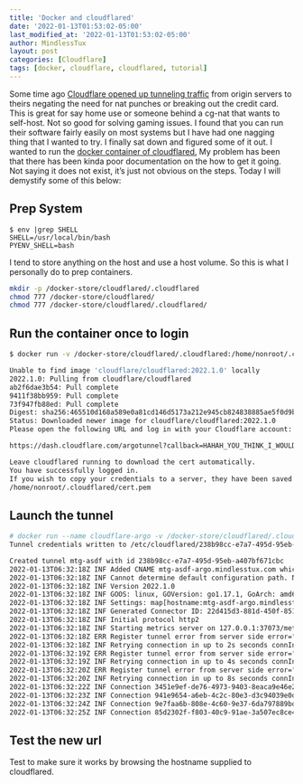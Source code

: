 ```yaml
---
title: 'Docker and cloudflared'
date: '2022-01-13T01:53:02-05:00'
last_modified_at: '2022-01-13T01:53:02-05:00'
author: MindlessTux
layout: post
categories: [Cloudflare]
tags: [docker, cloudflare, cloudflared, tutorial]
---
```


Some time ago [Cloudflare opened up tunneling traffic](https://blog.cloudflare.com/tunnel-for-everyone/) from origin servers to theirs negating the need for nat punches or breaking out the credit card. This is great for say home use or someone behind a cg-nat that wants to self-host. Not so good for solving gaming issues. I found that you can run their software fairly easily on most systems but I have had one nagging thing that I wanted to try. I finally sat down and figured some of it out. I wanted to run the [docker container of cloudflared.](https://hub.docker.com/r/cloudflare/cloudflared) My problem has been that there has been kinda poor documentation on the how to get it going. Not saying it does not exist, it’s just not obvious on the steps. Today I will demystify some of this below:

<!--readmore-->
## Prep System

```console
$ env |grep SHELL
SHELL=/usr/local/bin/bash
PYENV_SHELL=bash
```

I tend to store anything on the host and use a host volume. So this is what I personally do to prep containers.

```bash
mkdir -p /docker-store/cloudflared/.cloudflared
chmod 777 /docker-store/cloudflared/
chmod 777 /docker-store/cloudflared/.cloudflared/
```

## Run the container once to login

```bash
$ docker run -v /docker-store/cloudflared/.cloudflared:/home/nonroot/.cloudflared/ cloudflare/cloudflared:2022.1.0 tunnel login

Unable to find image 'cloudflare/cloudflared:2022.1.0' locally
2022.1.0: Pulling from cloudflare/cloudflared
ab2f6dae3b54: Pull complete 
9411f38bb959: Pull complete 
73f947fb88ed: Pull complete 
Digest: sha256:465510d168a589e0a81cd146d5173a212e945cb824838885ae5f0d9be09a23fb
Status: Downloaded newer image for cloudflare/cloudflared:2022.1.0
Please open the following URL and log in with your Cloudflare account:

https://dash.cloudflare.com/argotunnel?callback=HAHAH_YOU_THINK_I_WOULD_NOT_EDIT_THIS

Leave cloudflared running to download the cert automatically.
You have successfully logged in.
If you wish to copy your credentials to a server, they have been saved to:
/home/nonroot/.cloudflared/cert.pem

```

## Launch the tunnel

```bash
# docker run --name cloudflare-argo -v /docker-store/cloudflared/.cloudflared:/etc/cloudflared cloudflare/cloudflared:2022.1.0 tunnel --no-autoupdate --name mtg-asdf --hostname mtg-asdf-argo.mindlesstux.com --url http://172.16.10.235:80 
Tunnel credentials written to /etc/cloudflared/238b98cc-e7a7-495d-95eb-a407bf671cbc.json. cloudflared chose this file based on where your origin certificate was found. Keep this file secret. To revoke these credentials, delete the tunnel.

Created tunnel mtg-asdf with id 238b98cc-e7a7-495d-95eb-a407bf671cbc
2022-01-13T06:32:18Z INF Added CNAME mtg-asdf-argo.mindlesstux.com which will route to this tunnel
2022-01-13T06:32:18Z INF Cannot determine default configuration path. No file [config.yml config.yaml] in [~/.cloudflared ~/.cloudflare-warp ~/cloudflare-warp /etc/cloudflared /usr/local/etc/cloudflared]
2022-01-13T06:32:18Z INF Version 2022.1.0
2022-01-13T06:32:18Z INF GOOS: linux, GOVersion: go1.17.1, GoArch: amd64
2022-01-13T06:32:18Z INF Settings: map[hostname:mtg-asdf-argo.mindlesstux.com n:mtg-asdf name:mtg-asdf no-autoupdate:true url:http://172.16.10.235:80]
2022-01-13T06:32:18Z INF Generated Connector ID: 22d415d3-881d-450f-851e-4151560e41a6
2022-01-13T06:32:18Z INF Initial protocol http2
2022-01-13T06:32:18Z INF Starting metrics server on 127.0.0.1:37073/metrics
2022-01-13T06:32:18Z ERR Register tunnel error from server side error="Unauthorized: Record for tunnel not found" connIndex=0
2022-01-13T06:32:18Z INF Retrying connection in up to 2s seconds connIndex=0
2022-01-13T06:32:19Z ERR Register tunnel error from server side error="Unauthorized: Record for tunnel not found" connIndex=0
2022-01-13T06:32:19Z INF Retrying connection in up to 4s seconds connIndex=0
2022-01-13T06:32:20Z ERR Register tunnel error from server side error="Unauthorized: Record for tunnel not found" connIndex=0
2022-01-13T06:32:20Z INF Retrying connection in up to 8s seconds connIndex=0
2022-01-13T06:32:22Z INF Connection 3451e9ef-de76-4973-9403-8eaca9e46e24 registered connIndex=0 location=ATL
2022-01-13T06:32:23Z INF Connection 941e9654-a6eb-4c2c-80e3-d3c94039e0dd registered connIndex=1 location=IAD
2022-01-13T06:32:24Z INF Connection 9e7faa6b-808e-4c60-9e37-6da797889bd0 registered connIndex=2 location=ATL
2022-01-13T06:32:25Z INF Connection 85d2302f-f803-40c9-91ae-3a507ec8ce49 registered connIndex=3 location=IAD

```

## Test the new url

Test to make sure it works by browsing the hostname supplied to cloudflared.